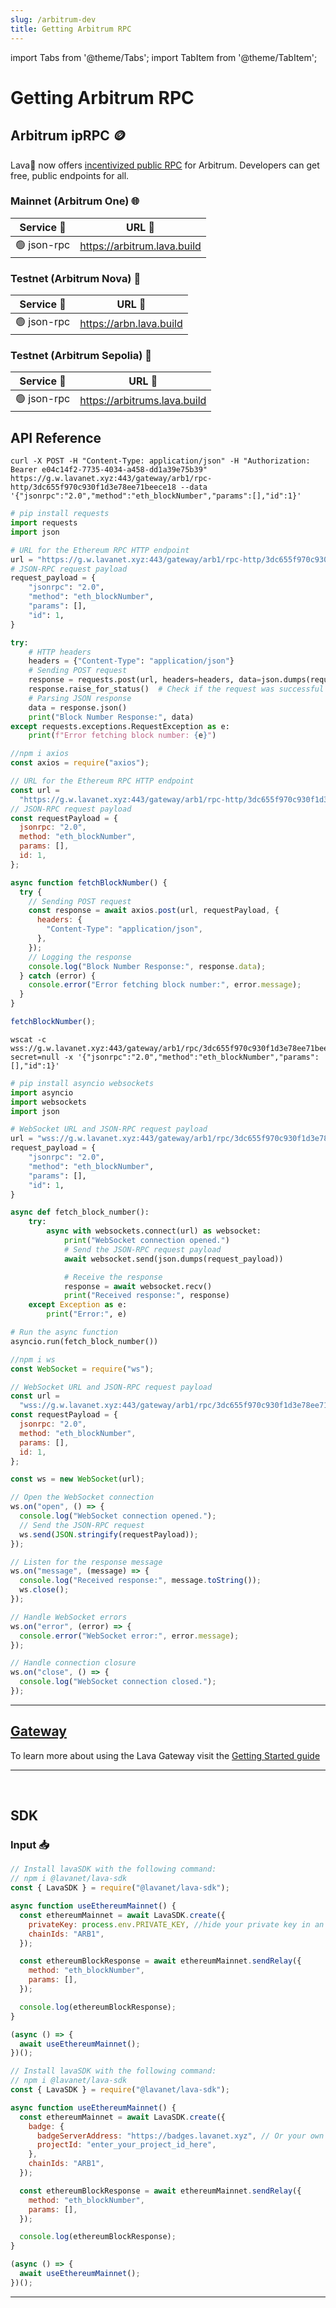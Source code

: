 ```yaml
---
slug: /arbitrum-dev
title: Getting Arbitrum RPC
---
```


import Tabs from '@theme/Tabs';
import TabItem from '@theme/TabItem';

# Getting Arbitrum RPC


## Arbitrum ipRPC 🪙

Lava🌋 now offers [incentivized public RPC](https://pools.lavanet.xyz/) for Arbitrum. Developers can get free, public endpoints for all.

### Mainnet (Arbitrum One) 🌐

| Service 🔌                    | URL 🔗                                         |
| ----------------------------- | ---------------------------------------------- |
| 🟢 json-rpc                   | https://arbitrum.lava.build                    |



### Testnet (Arbitrum Nova) 🧪

| Service 🔌                    | URL 🔗                                        |
| ----------------------------- | --------------------------------------------- |
| 🟢 json-rpc                   | https://arbn.lava.build           |



### Testnet (Arbitrum Sepolia) 🧪

| Service 🔌                    | URL 🔗                                        |
| ----------------------------- | --------------------------------------------- |
| 🟢 json-rpc                   | https://arbitrums.lava.build           |






## API Reference

<Tabs>
<TabItems value="JSONRPC/HTTP" label="JSONRPC/HTTP">
<Tabs>
<TabItems value="cURL" label="cURL">

```shell
curl -X POST -H "Content-Type: application/json" -H "Authorization: Bearer e04c14f2-7735-4034-a458-dd1a39e75b39" https://g.w.lavanet.xyz:443/gateway/arb1/rpc-http/3dc655f970c930f1d3e78ee71beece18 --data '{"jsonrpc":"2.0","method":"eth_blockNumber","params":[],"id":1}'
```

</TabItems>
<TabItems value="Python" label="Python">

```python
# pip install requests
import requests
import json

# URL for the Ethereum RPC HTTP endpoint
url = "https://g.w.lavanet.xyz:443/gateway/arb1/rpc-http/3dc655f970c930f1d3e78ee71beece18"
# JSON-RPC request payload
request_payload = {
    "jsonrpc": "2.0",
    "method": "eth_blockNumber",
    "params": [],
    "id": 1,
}

try:
    # HTTP headers
    headers = {"Content-Type": "application/json"}
    # Sending POST request
    response = requests.post(url, headers=headers, data=json.dumps(request_payload))
    response.raise_for_status()  # Check if the request was successful
    # Parsing JSON response
    data = response.json()
    print("Block Number Response:", data)
except requests.exceptions.RequestException as e:
    print(f"Error fetching block number: {e}")
```

 </TabItems>
<TabItems value="NodeJS" label="NodeJS">

```jsx
//npm i axios
const axios = require("axios");

// URL for the Ethereum RPC HTTP endpoint
const url =
  "https://g.w.lavanet.xyz:443/gateway/arb1/rpc-http/3dc655f970c930f1d3e78ee71beece18";
// JSON-RPC request payload
const requestPayload = {
  jsonrpc: "2.0",
  method: "eth_blockNumber",
  params: [],
  id: 1,
};

async function fetchBlockNumber() {
  try {
    // Sending POST request
    const response = await axios.post(url, requestPayload, {
      headers: {
        "Content-Type": "application/json",
      },
    });
    // Logging the response
    console.log("Block Number Response:", response.data);
  } catch (error) {
    console.error("Error fetching block number:", error.message);
  }
}

fetchBlockNumber();
```

 </TabItems>

</Tabs>
</TabItems>
<TabItems value="JSONRPC/WEBSOCKET" label="JSONRPC/WEBSOCKET">
<Tabs>
<TabItems value="WSCAT" label="WSCAT">

```shell
wscat -c wss://g.w.lavanet.xyz:443/gateway/arb1/rpc/3dc655f970c930f1d3e78ee71beece18?secret=null -x '{"jsonrpc":"2.0","method":"eth_blockNumber","params":[],"id":1}'
```

</TabItems>
<TabItems value="Python" label="Python">

```python
# pip install asyncio websockets
import asyncio
import websockets
import json

# WebSocket URL and JSON-RPC request payload
url = "wss://g.w.lavanet.xyz:443/gateway/arb1/rpc/3dc655f970c930f1d3e78ee71beece18?secret=null"
request_payload = {
    "jsonrpc": "2.0",
    "method": "eth_blockNumber",
    "params": [],
    "id": 1,
}

async def fetch_block_number():
    try:
        async with websockets.connect(url) as websocket:
            print("WebSocket connection opened.")
            # Send the JSON-RPC request payload
            await websocket.send(json.dumps(request_payload))

            # Receive the response
            response = await websocket.recv()
            print("Received response:", response)
    except Exception as e:
        print("Error:", e)

# Run the async function
asyncio.run(fetch_block_number())
```

 </TabItems>
<TabItems value="NodeJS" label="NodeJS">

```jsx
//npm i ws
const WebSocket = require("ws");

// WebSocket URL and JSON-RPC request payload
const url =
  "wss://g.w.lavanet.xyz:443/gateway/arb1/rpc/3dc655f970c930f1d3e78ee71beece18?secret=null";
const requestPayload = {
  jsonrpc: "2.0",
  method: "eth_blockNumber",
  params: [],
  id: 1,
};

const ws = new WebSocket(url);

// Open the WebSocket connection
ws.on("open", () => {
  console.log("WebSocket connection opened.");
  // Send the JSON-RPC request
  ws.send(JSON.stringify(requestPayload));
});

// Listen for the response message
ws.on("message", (message) => {
  console.log("Received response:", message.toString());
  ws.close();
});

// Handle WebSocket errors
ws.on("error", (error) => {
  console.error("WebSocket error:", error.message);
});

// Handle connection closure
ws.on("close", () => {
  console.log("WebSocket connection closed.");
});
```

 </TabItems>

</Tabs></TabItems>

</Tabs>

<hr/>

## [Gateway](https://gateway.lavanet.xyz/?utm_source=ethereum-dev&utm_medium=docs&utm_campaign=docs-to-gateway)

To learn more about using the Lava Gateway visit the [Getting Started guide](https://docs.lavanet.xyz/gateway-getting-started?utm_source=ethereum-dev&utm_medium=docs&utm_campaign=docs-to-docs)

<hr />
<br />

## SDK

### Input 📥

<Tabs>
<TabItem value="backend" label="BackEnd">

```jsx
// Install lavaSDK with the following command:
// npm i @lavanet/lava-sdk
const { LavaSDK } = require("@lavanet/lava-sdk");

async function useEthereumMainnet() {
  const ethereumMainnet = await LavaSDK.create({
    privateKey: process.env.PRIVATE_KEY, //hide your private key in an environmental variable
    chainIds: "ARB1",
  });

  const ethereumBlockResponse = await ethereumMainnet.sendRelay({
    method: "eth_blockNumber",
    params: [],
  });

  console.log(ethereumBlockResponse);
}

(async () => {
  await useEthereumMainnet();
})();
```

</TabItem>
<TabItem value="frontend" label="FrontEnd">

```jsx
// Install lavaSDK with the following command:
// npm i @lavanet/lava-sdk
const { LavaSDK } = require("@lavanet/lava-sdk");

async function useEthereumMainnet() {
  const ethereumMainnet = await LavaSDK.create({
    badge: {
      badgeServerAddress: "https://badges.lavanet.xyz", // Or your own Badge-Server URL
      projectId: "enter_your_project_id_here",
    },
    chainIds: "ARB1",
  });

  const ethereumBlockResponse = await ethereumMainnet.sendRelay({
    method: "eth_blockNumber",
    params: [],
  });

  console.log(ethereumBlockResponse);
}

(async () => {
  await useEthereumMainnet();
})();
```

</TabItem>
</Tabs>

<hr />
